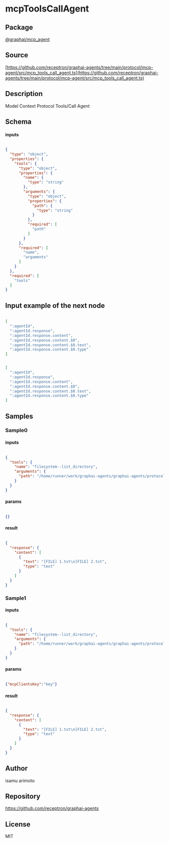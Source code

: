 # mcpToolsCallAgent

## Package
[@graphai/mcp_agent](https://www.npmjs.com/package/@graphai/mcp_agent)
## Source
[https://github.com/receptron/graphai-agents/tree/main/protocol/mcp-agent/src/mcp_tools_call_agent.ts](https://github.com/receptron/graphai-agents/tree/main/protocol/mcp-agent/src/mcp_tools_call_agent.ts)

## Description

Model Context Protocol Tools/Call Agent

## Schema

#### inputs

```json

{
  "type": "object",
  "properties": {
    "tools": {
      "type": "object",
      "properties": {
        "name": {
          "type": "string"
        },
        "arguments": {
          "type": "object",
          "properties": {
            "path": {
              "type": "string"
            }
          },
          "required": [
            "path"
          ]
        }
      },
      "required": [
        "name",
        "arguments"
      ]
    }
  },
  "required": [
    "tools"
  ]
}

```

## Input example of the next node

```json

[
  ":agentId",
  ":agentId.response",
  ":agentId.response.content",
  ":agentId.response.content.$0",
  ":agentId.response.content.$0.text",
  ":agentId.response.content.$0.type"
]

```
```json

[
  ":agentId",
  ":agentId.response",
  ":agentId.response.content",
  ":agentId.response.content.$0",
  ":agentId.response.content.$0.text",
  ":agentId.response.content.$0.type"
]

```

## Samples

### Sample0

#### inputs

```json

{
  "tools": {
    "name": "filesystem--list_directory",
    "arguments": {
      "path": "/home/runner/work/graphai-agents/graphai-agents/protocol/mcp-agent/lib/../tests/sample"
    }
  }
}

```

#### params

```json

{}

```

#### result

```json

{
  "response": {
    "content": [
      {
        "text": "[FILE] 1.txt\n[FILE] 2.txt",
        "type": "text"
      }
    ]
  }
}

```
### Sample1

#### inputs

```json

{
  "tools": {
    "name": "filesystem--list_directory",
    "arguments": {
      "path": "/home/runner/work/graphai-agents/graphai-agents/protocol/mcp-agent/lib/../tests/sample"
    }
  }
}

```

#### params

```json

{"mcpClientsKey":"key"}

```

#### result

```json

{
  "response": {
    "content": [
      {
        "text": "[FILE] 1.txt\n[FILE] 2.txt",
        "type": "text"
      }
    ]
  }
}

```

## Author

isamu arimoto

## Repository

https://github.com/receptron/graphai-agents

## License

MIT

